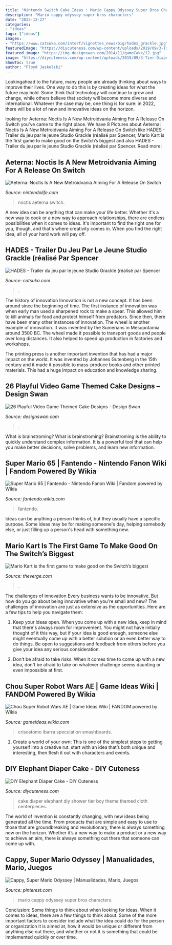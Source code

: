 ```yaml
---
title: "Nintendo Switch Cake Ideas : Mario Cappy Odyssey Super Bros Characters"
description: "Mario cappy odyssey super bros characters"
date: "2022-12-27"
categories:
- "ideas"
tags: ["ideas"]
images:
- "https://www.catsuka.com/interf/vignettes_news/big/hades_grackle.jpg"
featuredImage: "https://diycuteness.com/wp-content/uploads/2019/09/3-Tier-Diaper-Cake.jpg"
featured_image: "https://img.designswan.com/2014/11/gameCake/12.jpg"
image: "https://diycuteness.com/wp-content/uploads/2019/09/3-Tier-Diaper-Cake.jpg"
ShowToc: true
author: "Floyd Jaskolski"
---
```



Lookingahead to the future, many people are already thinking about ways to improve their lives. One way to do this is by creating ideas for what the future may hold. Some think that technology will continue to grow and change, while others believe that society will become more diverse and international. Whatever the case may be, one thing is for sure: in 2022, there will be a lot of new and innovative ideas on the horizon.

	

		
looking for Aeterna: Noctis Is A New Metroidvania Aiming For A Release On Switch you've came to the right place. We have 8 Pictures about Aeterna: Noctis Is A New Metroidvania Aiming For A Release On Switch like HADES - Trailer du jeu par le jeune Studio Grackle (réalisé par Spencer, Mario Kart is the first game to make good on the Switch’s biggest and also HADES - Trailer du jeu par le jeune Studio Grackle (réalisé par Spencer. Read more:
		
    
## Aeterna: Noctis Is A New Metroidvania Aiming For A Release On Switch

<img loading=lazy src="http://images.nintendolife.com/43e2df4534323/1280x720.jpg" onerror="this.onerror=null;this.src='https://tse4.mm.bing.net/th?id=OIP.YCDAQ4MKz-mzDe-tdclwowHaEK&amp;pid=15.1';" alt="Aeterna: Noctis Is A New Metroidvania Aiming For A Release On Switch">

_Source: nintendolife.com_

>noctis aeterna switch. 

	

A new idea can be anything that can make your life better. Whether it's a new way to cook or a new way to approach relationships, there are endless possibilities when it comes to ideas. It's important to find the right one for you, though, and that's where creativity comes in. When you find the right idea, all of your hard work will pay off.

    
## HADES - Trailer Du Jeu Par Le Jeune Studio Grackle (réalisé Par Spencer

<img loading=lazy src="https://www.catsuka.com/interf/vignettes_news/big/hades_grackle.jpg" onerror="this.onerror=null;this.src='https://tse3.mm.bing.net/th?id=OIP.Y2s5scdTz9MoAKCWHjdjwwHaEK&amp;pid=15.1';" alt="HADES - Trailer du jeu par le jeune Studio Grackle (réalisé par Spencer">

_Source: catsuka.com_

>. 

	

The history of innovation
Innovation is not a new concept. It has been around since the beginning of time. The first instance of innovation was when early man used a sharpened rock to make a spear. This allowed him to kill animals for food and protect himself from predators. Since then, there have been many other instances of innovation.
The wheel is another example of innovation. It was invented by the Sumerians in Mesopotamia around 3500 BC. The wheel made it possible to transport goods and people over long distances. It also helped to speed up production in factories and workshops.

The printing press is another important invention that has had a major impact on the world. It was invented by Johannes Gutenberg in the 15th century and it made it possible to mass-produce books and other printed materials. This had a huge impact on education and knowledge sharing.

    
## 26 Playful Video Game Themed Cake Designs – Design Swan

<img loading=lazy src="https://img.designswan.com/2014/11/gameCake/12.jpg" onerror="this.onerror=null;this.src='https://tse2.mm.bing.net/th?id=OIP.XupKg9Z8sG_27Qu2r9RBKQHaFj&amp;pid=15.1';" alt="26 Playful Video Game Themed Cake Designs – Design Swan">

_Source: designswan.com_

>. 

	

What is brainstroming?
What is brainstroming? Brainstroming is the ability to quickly understand complex information. It is a powerful tool that can help you make better decisions, solve problems, and learn new information.

    
## Super Mario 65 | Fantendo - Nintendo Fanon Wiki | Fandom Powered By Wikia

<img loading=lazy src="https://vignette4.wikia.nocookie.net/fantendo/images/f/f6/Fc.png/revision/latest?cb=20100603184549" onerror="this.onerror=null;this.src='https://tse1.mm.bing.net/th?id=OIP.ESMNysN6yyj1FpJT9egmNQHaKm&amp;pid=15.1';" alt="Super Mario 65 | Fantendo - Nintendo Fanon Wiki | Fandom powered by Wikia">

_Source: fantendo.wikia.com_

>fantendo. 

	

Ideas can be anything a person thinks of, but they usually have a specific purpose. Some ideas may be for making someone's day, helping somebody else, or just filling up a person's head with something new.

    
## Mario Kart Is The First Game To Make Good On The Switch’s Biggest

<img loading=lazy src="https://cdn.vox-cdn.com/thumbor/C1qQPe6suXm-oymvcFKsnjql9Fc=/0x0:1280x720/1600x900/cdn.vox-cdn.com/uploads/chorus_image/image/54608649/NintendoSwitch_MarioKart8Deluxe_Presentation2017_scrn27_bmp_jpgcopy.0.jpg" onerror="this.onerror=null;this.src='https://tse4.mm.bing.net/th?id=OIP.EJgkdQB45Trige2ve9fi6QHaEK&amp;pid=15.1';" alt="Mario Kart is the first game to make good on the Switch’s biggest">

_Source: theverge.com_

>. 

	

The challenges of innovation
Every business wants to be innovative. But how do you go about being innovative when you're small and new? The challenges of innovation are just as extensive as the opportunities. Here are a few tips to help you navigate them:
1. Keep your ideas open. When you come up with a new idea, keep in mind that there's always room for improvement. You might not have initially thought of it this way, but if your idea is good enough, someone else might eventually come up with a better solution or an even better way to do things. Be open to suggestions and feedback from others before you give your idea any serious consideration.

2. Don't be afraid to take risks. When it comes time to come up with a new idea, don't be afraid to take on whatever challenge seems daunting or even impossible at first.

    
## Chou Super Robot Wars AE | Game Ideas Wiki | FANDOM Powered By Wikia

<img loading=lazy src="https://vignette.wikia.nocookie.net/gameideas/images/6/6c/Chou_Super_Robot_Wars_AE_Cover.png/revision/latest?cb=20180525020356" onerror="this.onerror=null;this.src='https://tse3.mm.bing.net/th?id=OIP.loEwdi73ukxvCWVeCq23dQHaL_&amp;pid=15.1';" alt="Chou Super Robot Wars AE | Game Ideas Wiki | FANDOM powered by Wikia">

_Source: gameideas.wikia.com_

>crisostomo ibarra speculation smashboards. 

	

1. Create a world of your own: This is one of the simplest steps to getting yourself into a creative rut. start with an idea that’s both unique and interesting, then flesh it out with characters and events.

    
## DIY Elephant Diaper Cake - DIY Cuteness

<img loading=lazy src="https://diycuteness.com/wp-content/uploads/2019/09/3-Tier-Diaper-Cake.jpg" onerror="this.onerror=null;this.src='https://tse1.mm.bing.net/th?id=OIP.ri0LuyiTyony51YYVcO8zAHaHa&amp;pid=15.1';" alt="DIY Elephant Diaper Cake - DIY Cuteness">

_Source: diycuteness.com_

>cake diaper elephant diy shower tier boy theme themed cloth centerpieces. 

	

The world of invention is constantly changing, with new ideas being generated all the time. From products that are simple and easy to use to those that are groundbreaking and revolutionary, there is always something new on the horizon. Whether it’s a new way to make a product or a new way to achieve an aim, there is always something out there that someone can come up with.

    
## Cappy, Super Mario Odyssey | Manualidades, Mario, Juegos

<img loading=lazy src="https://i.pinimg.com/736x/07/1c/5c/071c5c619277be94737b1a00b2ee420f.jpg" onerror="this.onerror=null;this.src='https://tse2.mm.bing.net/th?id=OIP.FZoLYiPX1LDyuB6h2rCdBgHaI3&amp;pid=15.1';" alt="Cappy, Super Mario Odyssey | Manualidades, Mario, Juegos">

_Source: pinterest.com_

>mario cappy odyssey super bros characters. 

	

Conclusion: Some things to think about when looking for ideas.
When it comes to ideas, there are a few things to think about. Some of the more important factors to consider include what the idea could do for the person or organization it is aimed at, how it would be unique or different from anything else out there, and whether or not it is something that could be implemented quickly or over time.


